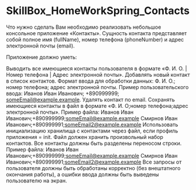 # SkillBox_HomeWorkSpring_Contacts
Что нужно сделать
Вам необходимо реализовать небольшое консольное приложение «Контакты». Сущность контакта представляет собой полное имя (fullName), номер телефона (phoneNumber) и адрес электронной почты (email).

Приложение должно уметь:

Выводить все имеющиеся контакты пользователя в формате «Ф. И. О. | Номер телефона | Адрес электронной почты».
Добавлять новый контакт в список контактов. Формат ввода для обработки данных: Ф. И. О.; номер телефона; адрес электронной почты.
Пример пользовательского ввода: Иванов Иван Иванович; +890999999; someEmail@example.example.
Удалять контакт по email.
Сохранять имеющиеся контакты в файл в формате «Ф. И. О;номер телефона;адрес электронной почты».
Пример файла:
Иванов Иван Иванович;+890999999;someEmail@example.example
Смирнов Иван Иванович;+890999991;someEmail2@example.example
Использовать инициализацию хранилища с контактами через файл, если профиль приложения = init. Файл должен хранить произвольный набор контактов. Все контакты должны быть разделены переносом строки.
Пример файла:
Иванов Иван Иванович;+890999999;someEmail@example.example
Смирнов Иван Иванович;+890999991;someEmail2@example.example
Все запросы от пользователя должны быть обработаны корректно (без внештатного окончания работы), а ошибки ввода должны быть выведены пользователю на экран.
